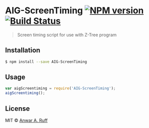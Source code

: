# AIG-ScreenTiming [![NPM version](https://badge.fury.io/js/AIG-ScreenTiming.svg)](https://npmjs.org/package/AIG-ScreenTiming) [![Build Status](https://travis-ci.org/aaruff/AIG-ScreenTiming.svg?branch=master)](https://travis-ci.org/aaruff/AIG-ScreenTiming)

> Screen timing script for use with Z-Tree program 

## Installation

```sh
$ npm install --save AIG-ScreenTiming
```

## Usage

```js
var aigScreentiming = require('AIG-ScreenTiming');
aigScreentiming();
```

## License

MIT © [Anwar A. Ruff](http://cess.nyu.edu)
